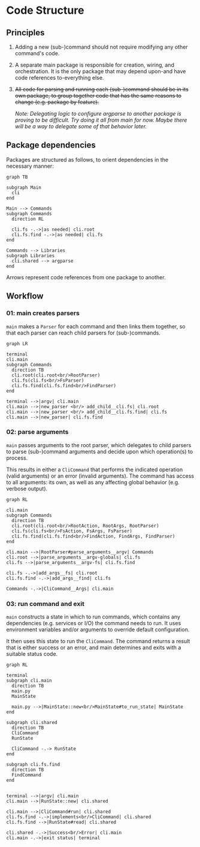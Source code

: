 # Code Structure

## Principles

1. Adding a new (sub-)command should not require modifying any other command's code.
2. A separate main package is responsible for creation, wiring, and orchestration.  It is the only
   package that may depend upon-and have code references to-everything else.
3. ~~All code for parsing and running each (sub-)command should be in its own package, to group
   together code that has the same reasons to change (e.g. package by feature).~~

   _Note: Delegating logic to configure argparse to another package is proving to be difficult.  Try
   doing it all from main for now.  Maybe there will be a way to delegate some of that behavior
   later._

## Package dependencies

Packages are structured as follows, to orient dependencies in the necessary manner:

```mermaid
graph TB

subgraph Main
  cli
end

Main --> Commands
subgraph Commands
  direction RL

  cli.fs -.->|as needed| cli.root
  cli.fs.find -.->|as needed| cli.fs
end

Commands --> Libraries
subgraph Libraries
  cli.shared --> argparse
end
```

Arrows represent code references from one package to another.

## Workflow

### 01: main creates parsers

`main` makes a `Parser` for each command and then links them together, so that each parser can reach
child parsers for (sub-)commands.

```mermaid
graph LR

terminal
cli.main
subgraph Commands
  direction TB
  cli.root(cli.root<br/>RootParser)
  cli.fs(cli.fs<br/>FsParser)
  cli.fs.find(cli.fs.find<br/>FindParser)
end

terminal -->|argv| cli.main
cli.main -->|new_parser <br/> add_child__cli.fs| cli.root
cli.main -->|new_parser <br/> add_child__cli.fs.find| cli.fs
cli.main -->|new_parser| cli.fs.find
```

### 02: parse arguments

`main` passes arguments to the root parser, which delegates to child parsers to parse (sub-)command
arguments and decide upon which operation(s) to process.

This results in either a `CliCommand` that performs the indicated operation (valid arguments) or an
error (invalid arguments).  The command has access to all arguments: its own, as well as any
affecting global behavior (e.g. verbose output).

```mermaid
graph RL

cli.main
subgraph Commands
  direction TB
  cli.root(cli.root<br/>RootAction, RootArgs, RootParser)
  cli.fs(cli.fs<br/>FsAction, FsArgs, FsParser)
  cli.fs.find(cli.fs.find<br/>FindAction, FindArgs, FindParser)
end

cli.main -->|RootParser#parse_arguments__argv| Commands
cli.root -->|parse_arguments__argv-globals| cli.fs
cli.fs -->|parse_arguments__argv-fs| cli.fs.find

cli.fs -.->|add_args__fs| cli.root
cli.fs.find -.->|add_args__find| cli.fs

Commands -.->|CliCommand__Args| cli.main
```

### 03: run command and exit

`main` constructs a state in which to run commands, which contains any dependencies (e.g. services
or I/O) the command needs to run.  It uses environment variables and/or arguments to override
default configuration.

It then uses this state to run the `CliCommand`.  The command returns a result that is either
success or an error, and main determines and exits with a suitable status code.

```mermaid
graph RL

terminal
subgraph cli.main
  direction TB
  main.py
  MainState

  main.py -->|MainState::new<br/>MainState#to_run_state| MainState
end

subgraph cli.shared
  direction TB
  CliCommand
  RunState

  CliCommand -.-> RunState
end

subgraph cli.fs.find
  direction TB
  FindCommand
end


terminal -->|argv| cli.main
cli.main -->|RunState::new| cli.shared

cli.main -->|CliCommand#run| cli.shared
cli.fs.find -.->|implements<br/>CliCommand| cli.shared
cli.fs.find -->|RunState#read| cli.shared

cli.shared -.->|Success<br/>Error| cli.main
cli.main -.->|exit status| terminal
```

